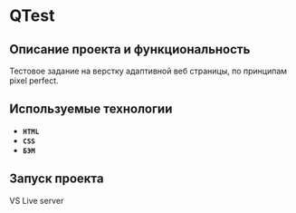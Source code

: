 # QTest

## Описание проекта и функциональность

Тестовое задание на верстку адаптивной веб страницы, по принципам pixel perfect.

## Используемые технологии

* __`HTML`__
* __`CSS`__
* __`БЭМ`__

## Запуск проекта

VS Live server


